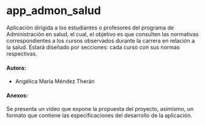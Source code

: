 # app_admon_salud
Aplicación dirigida a los estudiantes o profesores del programa de Administración en salud, el cual, el objetivo es que consulten las normativas correspondientes a los cursos observados durante la carrera en relación a la salud. Estará diseñado por secciones: cada curso con sus normas respectivas. 

#### Autora: 
- Angélica María Méndez Therán 

#### Anexos:
Se presenta un video que expone la propuesta del proyecto, asimismo, un formato que contiene las especificaciones del desarrollo de la aplicación.
